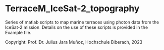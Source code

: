 # TerraceM_IceSat-2_topography
Series of matlab scripts to map marine terraces using photon data from the IceSat-2 mission. Details on the use of these scripts is provided in the Example file.

Copyright: Prof. Dr. Julius Jara Muñoz, Hochschule Biberach, 2023
